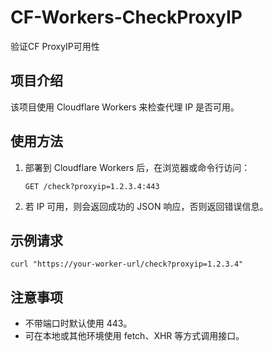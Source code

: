 # CF-Workers-CheckProxyIP
验证CF ProxyIP可用性

## 项目介绍
该项目使用 Cloudflare Workers 来检查代理 IP 是否可用。

## 使用方法
1. 部署到 Cloudflare Workers 后，在浏览器或命令行访问：
   ```
   GET /check?proxyip=1.2.3.4:443
   ```
2. 若 IP 可用，则会返回成功的 JSON 响应，否则返回错误信息。

## 示例请求
```
curl "https://your-worker-url/check?proxyip=1.2.3.4"
```

## 注意事项
- 不带端口时默认使用 443。
- 可在本地或其他环境使用 fetch、XHR 等方式调用接口。
